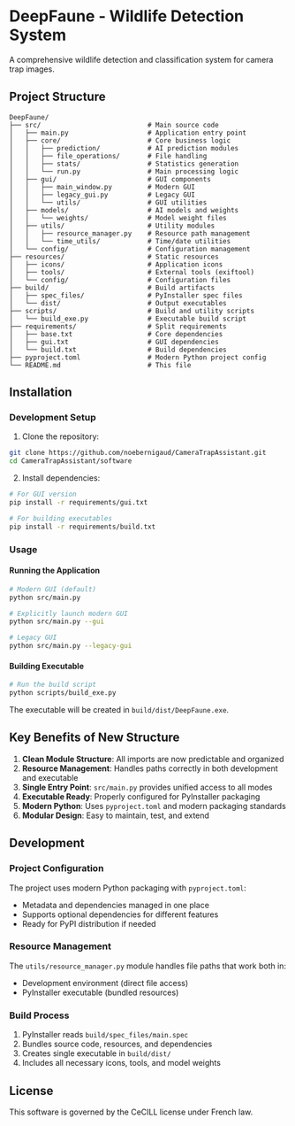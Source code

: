 # DeepFaune - Wildlife Detection System

A comprehensive wildlife detection and classification system for camera trap images.

## Project Structure

```
DeepFaune/
├── src/                           # Main source code
│   ├── main.py                    # Application entry point
│   ├── core/                      # Core business logic
│   │   ├── prediction/            # AI prediction modules
│   │   ├── file_operations/       # File handling
│   │   ├── stats/                 # Statistics generation
│   │   └── run.py                 # Main processing logic
│   ├── gui/                       # GUI components
│   │   ├── main_window.py         # Modern GUI
│   │   ├── legacy_gui.py          # Legacy GUI
│   │   └── utils/                 # GUI utilities
│   ├── models/                    # AI models and weights
│   │   └── weights/               # Model weight files
│   ├── utils/                     # Utility modules
│   │   ├── resource_manager.py    # Resource path management
│   │   └── time_utils/            # Time/date utilities
│   └── config/                    # Configuration management
├── resources/                     # Static resources
│   ├── icons/                     # Application icons
│   ├── tools/                     # External tools (exiftool)
│   └── config/                    # Configuration files
├── build/                         # Build artifacts
│   ├── spec_files/                # PyInstaller spec files
│   └── dist/                      # Output executables
├── scripts/                       # Build and utility scripts
│   └── build_exe.py               # Executable build script
├── requirements/                  # Split requirements
│   ├── base.txt                   # Core dependencies
│   ├── gui.txt                    # GUI dependencies
│   └── build.txt                  # Build dependencies
├── pyproject.toml                 # Modern Python project config
└── README.md                      # This file
```

## Installation

### Development Setup

1. Clone the repository:
```bash
git clone https://github.com/noebernigaud/CameraTrapAssistant.git
cd CameraTrapAssistant/software
```

2. Install dependencies:
```bash
# For GUI version
pip install -r requirements/gui.txt

# For building executables
pip install -r requirements/build.txt
```

### Usage

#### Running the Application

```bash
# Modern GUI (default)
python src/main.py

# Explicitly launch modern GUI
python src/main.py --gui

# Legacy GUI
python src/main.py --legacy-gui
```

#### Building Executable

```bash
# Run the build script
python scripts/build_exe.py
```

The executable will be created in `build/dist/DeepFaune.exe`.

## Key Benefits of New Structure

1. **Clean Module Structure**: All imports are now predictable and organized
2. **Resource Management**: Handles paths correctly in both development and executable
3. **Single Entry Point**: `src/main.py` provides unified access to all modes
4. **Executable Ready**: Properly configured for PyInstaller packaging
5. **Modern Python**: Uses `pyproject.toml` and modern packaging standards
6. **Modular Design**: Easy to maintain, test, and extend

## Development

### Project Configuration

The project uses modern Python packaging with `pyproject.toml`:
- Metadata and dependencies managed in one place
- Supports optional dependencies for different features
- Ready for PyPI distribution if needed

### Resource Management

The `utils/resource_manager.py` module handles file paths that work both in:
- Development environment (direct file access)
- PyInstaller executable (bundled resources)

### Build Process

1. PyInstaller reads `build/spec_files/main.spec`
2. Bundles source code, resources, and dependencies
3. Creates single executable in `build/dist/`
4. Includes all necessary icons, tools, and model weights

## License

This software is governed by the CeCILL license under French law.